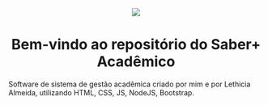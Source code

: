 <p align="center">
  <img src="https://lh3.googleusercontent.com/pw/AP1GczPUaIzkXmhqAFwX4i-tTPOJVXpBfn-5YpFDQLQw1k6m5V8yS7Z9WHd4PnwmrKC1QiEmi8pDkbi3_LupfB9U722H9jTSFFBgDTdhNKUp8AJkSJ-9XwwpbP5-aK7_bZ5bBnqMbxEm1WSn6bHEKTZ6bEjN=w361-h192-s-no-gm?authuser=0"/>
</p>

<h1 align="center">Bem-vindo ao repositório do Saber+ Acadêmico</h1>

Software de sistema de gestão acadêmica criado por mim e por Lethicia Almeida, utilizando HTML, CSS, JS, NodeJS, Bootstrap.

